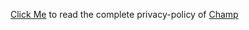 [Click Me](https://github.com/Madhav703/Champ-Privacy-Policy/wiki/Privacy-Policy) to read the complete privacy-policy of [Champ](https://discord.com/oauth2/authorize?client_id=929742763036123138&permissions=2113268958&redirect_uri=https://discord.gg/p3WJ5gcdBY&response_type=code&scope=bot+applications.commands)
